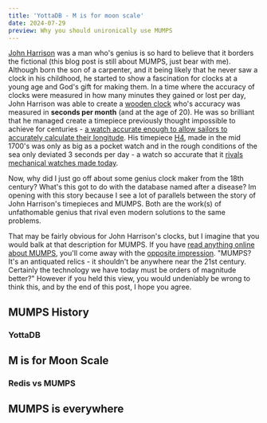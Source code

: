 ```yaml
---
title: 'YottaDB - M is for moon scale'
date: 2024-07-29
preview: Why you should unironically use MUMPS
---
```


[John Harrison](https://en.wikipedia.org/wiki/John_Harrison) was a man who's genius is so hard to believe that it borders the fictional (this blog post is still about MUMPS, just bear with me). Although born the son of a carpenter, and it being likely that he never saw a clock in his childhood, he started to show a fascination for clocks at a young age and God's gift for making them. In a time where the accuracy of clocks were measured in how many minutes they gained or lost per day, John Harrison was able to create a [wooden clock](https://www.fairfaxhouse.co.uk/press-release/the-genius-of-john-harrison-revealed-at-fairfax-house/) who's accuracy was measured in **seconds per month** (and at the age of 20). He was so brilliant that he managed create a timepiece previously thought impossible to achieve for centuries - [a watch accurate enough to allow sailors to accurately calculate their longitude](https://en.wikipedia.org/wiki/History_of_longitude). His timepiece [H4](https://www.rmg.co.uk/collections/objects/rmgc-object-79142), made in the mid 1700's was only as big as a pocket watch and in the rough conditions of the sea only deviated 3 seconds per day - a watch so accurate that it [rivals mechanical watches made today](https://www.cosc.swiss/en/quality/precision). 

Now, why did I just go off about some genius clock maker from the 18th century? What's this got to do with the database named after a disease? Im opening with this story because I see a lot of parallels between the story of John Harrison's timepieces and MUMPS. Both are the work(s) of unfathomable genius that rival even modern solutions to the same problems. 

That may be fairly obvious for John Harrison's clocks, but I imagine that you would balk at that description for MUMPS. If you have [read anything online about MUMPS](https://thedailywtf.com/articles/a_case_of_the_mumps), you'll come away with the [opposite impression](https://news.ycombinator.com/item?id=36268931). "MUMPS? It's an antiquated relics - it shouldn't be anywhere near the 21st century. Certainly the technology we have today must be orders of magnitude better?" However if you held this view, you would undeniably be wrong to think this, and by the end of this post, I hope you agree.

## MUMPS History

### YottaDB

## M is for Moon Scale

### Redis vs MUMPS

## MUMPS is everywhere